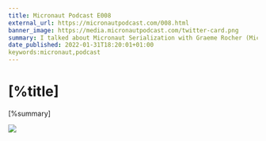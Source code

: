 ```yaml
---
title: Micronaut Podcast E008
external_url: https://micronautpodcast.com/008.html
banner_image: https://media.micronautpodcast.com/twitter-card.png
summary: I talked about Micronaut Serialization with Graeme Rocher (Micronaut co-founder). Micronaut Serialization can serialize and deserialize Java types (including Java 17 records) to and from JSON and other formats without using reflection.
date_published: 2022-01-31T18:20:01+01:00
keywords:micronaut,podcast
---
```


# [%title]

[%summary]

![]([%banner_image])

